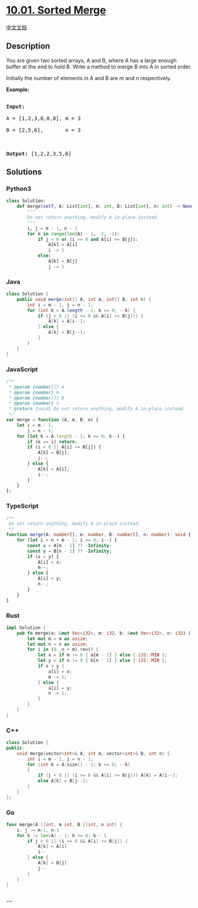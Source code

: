 # [10.01. Sorted Merge](https://leetcode.cn/problems/sorted-merge-lcci)

[中文文档](/lcci/10.01.Sorted%20Merge/README.md)

## Description

<p>You are given two sorted arrays, A and B, where A has a large enough buffer at the end to hold B. Write a method to merge B into A in sorted order.</p>

<p>Initially the number of elements in A and B are&nbsp;<em>m</em>&nbsp;and&nbsp;<em>n</em> respectively.</p>

<p><strong>Example:</strong></p>

<pre>

<strong>Input:</strong>

A = [1,2,3,0,0,0], m = 3

B = [2,5,6],       n = 3



<strong>Output:</strong>&nbsp;[1,2,2,3,5,6]</pre>

## Solutions

<!-- tabs:start -->

### **Python3**

```python
class Solution:
    def merge(self, A: List[int], m: int, B: List[int], n: int) -> None:
        """
        Do not return anything, modify A in-place instead.
        """
        i, j = m - 1, n - 1
        for k in range(len(A) - 1, -1, -1):
            if j < 0 or (i >= 0 and A[i] >= B[j]):
                A[k] = A[i]
                i -= 1
            else:
                A[k] = B[j]
                j -= 1
```

### **Java**

```java
class Solution {
    public void merge(int[] A, int m, int[] B, int n) {
        int i = m - 1, j = n - 1;
        for (int k = A.length - 1; k >= 0; --k) {
            if (j < 0 || (i >= 0 && A[i] >= B[j])) {
                A[k] = A[i--];
            } else {
                A[k] = B[j--];
            }
        }
    }
}
```

### **JavaScript**

```js
/**
 * @param {number[]} A
 * @param {number} m
 * @param {number[]} B
 * @param {number} n
 * @return {void} Do not return anything, modify A in-place instead.
 */
var merge = function (A, m, B, n) {
    let i = m - 1,
        j = n - 1;
    for (let k = A.length - 1; k >= 0; k--) {
        if (k == i) return;
        if (i < 0 || A[i] <= B[j]) {
            A[k] = B[j];
            j--;
        } else {
            A[k] = A[i];
            i--;
        }
    }
};
```

### **TypeScript**

```ts
/**
 Do not return anything, modify A in-place instead.
 */
function merge(A: number[], m: number, B: number[], n: number): void {
    for (let i = n + m - 1; i >= 0; i--) {
        const x = A[m - 1] ?? -Infinity;
        const y = B[n - 1] ?? -Infinity;
        if (x > y) {
            A[i] = x;
            m--;
        } else {
            A[i] = y;
            n--;
        }
    }
}
```

### **Rust**

```rust
impl Solution {
    pub fn merge(a: &mut Vec<i32>, m: i32, b: &mut Vec<i32>, n: i32) {
        let mut m = m as usize;
        let mut n = n as usize;
        for i in (0..n + m).rev() {
            let x = if m != 0 { a[m - 1] } else { i32::MIN };
            let y = if n != 0 { b[n - 1] } else { i32::MIN };
            if x > y {
                a[i] = x;
                m -= 1;
            } else {
                a[i] = y;
                n -= 1;
            }
        }
    }
}
```

### **C++**

```cpp
class Solution {
public:
    void merge(vector<int>& A, int m, vector<int>& B, int n) {
        int i = m - 1, j = n - 1;
        for (int k = A.size() - 1; k >= 0; --k)
        {
            if (j < 0 || (i >= 0 && A[i] >= B[j])) A[k] = A[i--];
            else A[k] = B[j--];
        }
    }
};
```

### **Go**

```go
func merge(A []int, m int, B []int, n int) {
	i, j := m-1, n-1
	for k := len(A) - 1; k >= 0; k-- {
		if j < 0 || (i >= 0 && A[i] >= B[j]) {
			A[k] = A[i]
			i--
		} else {
			A[k] = B[j]
			j--
		}
	}
}
```

### **...**

```

```

<!-- tabs:end -->
